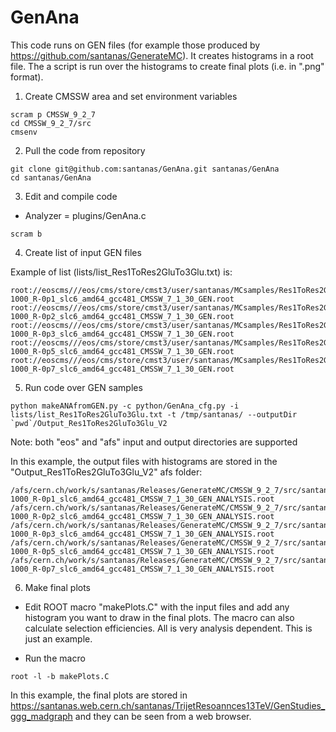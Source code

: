 # GenAna

This code runs on GEN files (for example those produced by https://github.com/santanas/GenerateMC).
It creates histograms in a root file. The a script is run over the histograms to create final plots (i.e. in ".png" format).

1) Create CMSSW area and set environment variables
```
scram p CMSSW_9_2_7
cd CMSSW_9_2_7/src
cmsenv
```

2) Pull the code from repository

```
git clone git@github.com:santanas/GenAna.git santanas/GenAna
cd santanas/GenAna
```

3) Edit and compile code
* Analyzer = plugins/GenAna.c
```
scram b
```

4) Create list of input GEN files

Example of list (lists/list_Res1ToRes2GluTo3Glu.txt) is:
```
root://eoscms///eos/cms/store/cmst3/user/santanas/MCsamples/Res1ToRes2GluTo3Glu/Res1ToRes2GluTo3Glu_M1-1000_R-0p1_slc6_amd64_gcc481_CMSSW_7_1_30_GEN.root
root://eoscms///eos/cms/store/cmst3/user/santanas/MCsamples/Res1ToRes2GluTo3Glu/Res1ToRes2GluTo3Glu_M1-1000_R-0p2_slc6_amd64_gcc481_CMSSW_7_1_30_GEN.root
root://eoscms///eos/cms/store/cmst3/user/santanas/MCsamples/Res1ToRes2GluTo3Glu/Res1ToRes2GluTo3Glu_M1-1000_R-0p3_slc6_amd64_gcc481_CMSSW_7_1_30_GEN.root
root://eoscms///eos/cms/store/cmst3/user/santanas/MCsamples/Res1ToRes2GluTo3Glu/Res1ToRes2GluTo3Glu_M1-1000_R-0p5_slc6_amd64_gcc481_CMSSW_7_1_30_GEN.root
root://eoscms///eos/cms/store/cmst3/user/santanas/MCsamples/Res1ToRes2GluTo3Glu/Res1ToRes2GluTo3Glu_M1-1000_R-0p7_slc6_amd64_gcc481_CMSSW_7_1_30_GEN.root
```

5) Run code over GEN samples
```
python makeANAfromGEN.py -c python/GenAna_cfg.py -i lists/list_Res1ToRes2GluTo3Glu.txt -t /tmp/santanas/ --outputDir `pwd`/Output_Res1ToRes2GluTo3Glu_V2
```
Note: both "eos" and "afs" input and output directories are supported

In this example, the output files with histograms are stored in the "Output_Res1ToRes2GluTo3Glu_V2" afs folder:
```
/afs/cern.ch/work/s/santanas/Releases/GenerateMC/CMSSW_9_2_7/src/santanas/GenAna/Output_Res1ToRes2GluTo3Glu_V2/Res1ToRes2GluTo3Glu_M1-1000_R-0p1_slc6_amd64_gcc481_CMSSW_7_1_30_GEN_ANALYSIS.root
/afs/cern.ch/work/s/santanas/Releases/GenerateMC/CMSSW_9_2_7/src/santanas/GenAna/Output_Res1ToRes2GluTo3Glu_V2/Res1ToRes2GluTo3Glu_M1-1000_R-0p2_slc6_amd64_gcc481_CMSSW_7_1_30_GEN_ANALYSIS.root
/afs/cern.ch/work/s/santanas/Releases/GenerateMC/CMSSW_9_2_7/src/santanas/GenAna/Output_Res1ToRes2GluTo3Glu_V2/Res1ToRes2GluTo3Glu_M1-1000_R-0p3_slc6_amd64_gcc481_CMSSW_7_1_30_GEN_ANALYSIS.root
/afs/cern.ch/work/s/santanas/Releases/GenerateMC/CMSSW_9_2_7/src/santanas/GenAna/Output_Res1ToRes2GluTo3Glu_V2/Res1ToRes2GluTo3Glu_M1-1000_R-0p5_slc6_amd64_gcc481_CMSSW_7_1_30_GEN_ANALYSIS.root
/afs/cern.ch/work/s/santanas/Releases/GenerateMC/CMSSW_9_2_7/src/santanas/GenAna/Output_Res1ToRes2GluTo3Glu_V2/Res1ToRes2GluTo3Glu_M1-1000_R-0p7_slc6_amd64_gcc481_CMSSW_7_1_30_GEN_ANALYSIS.root
```

6) Make final plots

* Edit ROOT macro "makePlots.C" with the input files and add any histogram you want to draw in the final plots. The macro can also calculate selection efficiencies. All is very analysis dependent. This is just an example.

* Run the macro
```
root -l -b makePlots.C
```

In this example, the final plots are stored in https://santanas.web.cern.ch/santanas/TrijetResoannces13TeV/GenStudies_ggg_madgraph and they can be seen from a web browser.








